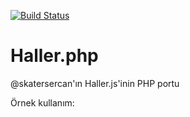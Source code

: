 [![Build Status](https://travis-ci.org/sonsuzdongu/Haller.php.png?branch=master)](https://travis-ci.org/sonsuzdongu/Haller.php)

Haller.php
==========

@skatersercan'ın Haller.js'inin PHP portu

Örnek kullanım:
<pre>
<?php
include_once "Haller.php";

echo \Sonsuzdongu\Haller::get("Osman","iyelik"); // Osman'ın
</pre>
